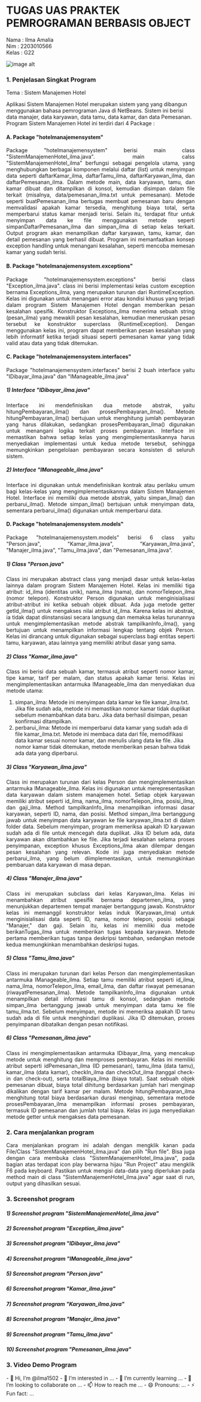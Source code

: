<h1>TUGAS UAS PRAKTEK PEMROGRAMAN BERBASIS OBJECT</h1> 
Nama  : Ilma Amalia <br>
Nim   : 2203010566 <br>
Kelas : G22 <br>

![image alt](https://github.com/ilma1502/ilma1502/blob/main/sc/1.png?raw=true)

<h3>1. Penjelasan Singkat Program </h3>
<p>Tema : Sistem Manajemen Hotel</p>
<p>Aplikasi Sistem Manajemen Hotel merupakan sistem yang yang dibangun menggunakan bahasa pemrograman Java di NetBeans. Sistem ini
  berisi data manajer, data karyawan, data tamu, data kamar, dan data Pemesanan. Program Sistem Manajemen Hotel ini terdiri dari 4 Package :</p>
  <h4>A. Package "hotelmanajemensystem"</h4>
  <p align="justify">Package "hotelmanajemensystem" berisi main class "SistemManajemenHotel_ilma.java". main calss "SistemManajemenHotel_ilma" berfungsi sebagai pengelola utama, 
    yang menghubungkan berbagai komponen melalui daftar (list) untuk menyimpan data seperti daftarKamar_ilma, daftarTamu_ilma, daftarKaryawan_ilma, dan daftarPemesanan_ilma.
    Dalam metode main, data karyawan, tamu, dan kamar dibuat dan ditampilkan di konsol, kemudian disimpan dalam file terkait (misalnya, data/pemesanan_ilma.txt untuk pemesanan). 
    Metode seperti buatPemesanan_ilma bertugas membuat pemesanan baru dengan memvalidasi apakah kamar tersedia, menghitung biaya total, serta memperbarui status kamar menjadi terisi. 
    Selain itu, terdapat fitur untuk menyimpan data ke file menggunakan metode seperti simpanDaftarPemesanan_ilma dan simpan_ilma di setiap kelas terkait. Output program akan 
    menampilkan daftar karyawan, tamu, kamar, dan detail pemesanan yang berhasil dibuat. Program ini memanfaatkan konsep exception handling untuk menangani kesalahan, seperti 
    mencoba memesan kamar yang sudah terisi.</p>
  <h4>B. Package "hotelmanajemensystem.exceptions"</h4>
  <p align="justify">Package "hotelmanajemensystem.exceptions" berisi class "Exception_ilma.java". class ini berisi implementasi kelas custom exception bernama Exceptions_ilma, 
    yang merupakan turunan dari RuntimeException. Kelas ini digunakan untuk menangani error atau kondisi khusus yang terjadi dalam program Sistem Manajemen Hotel dengan 
    memberikan pesan kesalahan spesifik. Konstruktor Exceptions_ilma menerima sebuah string (pesan_ilma) yang mewakili pesan kesalahan, kemudian meneruskan pesan tersebut ke 
    konstruktor superclass (RuntimeException). Dengan menggunakan kelas ini, program dapat memberikan pesan kesalahan yang lebih informatif ketika terjadi 
    situasi seperti pemesanan kamar yang tidak valid atau data yang tidak ditemukan.</p>
  <h4>C. Package "hotelmanajemensystem.interfaces"</h4>
  <p align="justify">Package "hotelmanajemensystem.interfaces" berisi 2 buah interface yaitu "IDibayar_ilma.java" dan "IManageable_ilma.java"</p>
  <h5>1) Interface "IDibayar_ilma.java"</h5>
  <p align="justify">Interface ini mendefinisikan dua metode abstrak, yaitu hitungPembayaran_ilma() dan prosesPembayaran_ilma(). Metode hitungPembayaran_ilma() bertujuan 
    untuk menghitung jumlah pembayaran yang harus dilakukan, sedangkan prosesPembayaran_ilma() digunakan untuk menangani logika terkait proses pembayaran. Interface ini 
    memastikan bahwa setiap kelas yang mengimplementasikannya harus menyediakan implementasi untuk kedua metode tersebut, sehingga memungkinkan pengelolaan pembayaran
    secara konsisten di seluruh sistem.</p>
  <h5>2) Interface "IManageable_ilma.java"</h5>
  <p align="justify">Interface ini digunakan untuk mendefinisikan kontrak atau perilaku umum bagi kelas-kelas yang mengimplementasikannya dalam Sistem Manajemen Hotel. 
    Interface ini memiliki dua metode abstrak, yaitu simpan_ilma() dan perbarui_ilma(). Metode simpan_ilma() bertujuan untuk menyimpan data, sementara perbarui_ilma() 
    digunakan untuk memperbarui data.</p>
  <h4>D. Package "hotelmanajemensystem.models"</h4>
  <p align="justify">Package "hotelmanajemensystem.models" berisi  6 class yaitu "Person.java", "Kamar_ilma.java", "Karyawan_ilma.java", "Manajer_ilma.java", "Tamu_ilma.java", 
    dan "Pemesanan_ilma.java".</p>
    <h5>1) Class "Person.java"</h5>
    <p align="justify">Class ini merupakan abstract class yang menjadi dasar untuk kelas-kelas lainnya dalam program Sistem Manajemen Hotel. Kelas ini memiliki tiga atribut: 
      id_ilma (identitas unik), nama_ilma (nama), dan nomorTelepon_ilma (nomor telepon). Konstruktor Person digunakan untuk menginisialisasi atribut-atribut ini ketika 
      sebuah objek dibuat. Ada juga metode getter getId_ilma() untuk mengakses nilai atribut id_ilma. Karena kelas ini abstrak, ia tidak dapat diinstansiasi secara langsung 
      dan memaksa kelas turunannya untuk mengimplementasikan metode abstrak tampilkanInfo_ilma(), yang bertujuan untuk menampilkan informasi lengkap tentang objek Person. 
      Kelas ini dirancang untuk digunakan sebagai superclass bagi entitas seperti tamu, karyawan, atau lainnya yang memiliki atribut dasar yang sama.</p>
    <h5>2) Class "Kamar_ilma.java"</h5>
    <p align="justify">Class ini berisi data sebuah kamar, termasuk atribut seperti nomor kamar, tipe kamar, tarif per malam, dan status apakah kamar terisi. Kelas ini 
      mengimplementasikan antarmuka IManageable_ilma dan menyediakan dua metode utama:</p>
      <ol>
        <li>simpan_ilma: Metode ini menyimpan data kamar ke file kamar_ilma.txt. Jika file sudah ada, metode ini memastikan nomor kamar tidak duplikat sebelum menambahkan 
          data baru. Jika data berhasil disimpan, pesan konfirmasi ditampilkan.</li>
        <li>perbarui_ilma: Metode ini memperbarui data kamar yang sudah ada di file kamar_ilma.txt. Metode ini membaca data dari file, memodifikasi data kamar sesuai nomor 
          kamar, dan menulis ulang data ke file. Jika nomor kamar tidak ditemukan, metode memberikan pesan bahwa tidak ada data yang diperbarui.</li>
      </ol>
    <h5>3) Class "Karyawan_ilma.java"</h5>
    <p align="justify">Class ini merupakan turunan dari kelas Person dan mengimplementasikan antarmuka IManageable_ilma. Kelas ini digunakan untuk merepresentasikan data 
      karyawan dalam sistem manajemen hotel. Setiap objek karyawan memiliki atribut seperti id_ilma, nama_ilma, nomorTelepon_ilma, posisi_ilma, dan gaji_ilma. Method 
      tampilkanInfo_ilma menampilkan informasi dasar karyawan, seperti ID, nama, dan posisi. Method simpan_ilma bertanggung jawab untuk menyimpan data karyawan ke file 
      karyawan_ilma.txt di dalam folder data. Sebelum menyimpan, program memeriksa apakah ID karyawan sudah ada di file untuk mencegah data duplikat. Jika ID belum ada, 
      data karyawan akan ditambahkan ke file. Jika terjadi kesalahan selama proses penyimpanan, exception khusus Exceptions_ilma akan dilempar dengan pesan kesalahan yang 
      relevan. Kode ini juga menyediakan metode perbarui_ilma, yang belum diimplementasikan, untuk memungkinkan pembaruan data karyawan di masa depan.</p>
    <h5>4) Class "Manajer_ilma.java"</h5>
    <p align="justify"> Class ini merupakan subclass dari kelas Karyawan_ilma. Kelas ini menambahkan atribut spesifik bernama departemen_ilma, yang menunjukkan departemen 
      tempat manajer bertanggung jawab. Konstruktor kelas ini memanggil konstruktor kelas induk (Karyawan_ilma) untuk menginisialisasi data seperti ID, nama, nomor telepon, 
      posisi sebagai "Manajer," dan gaji. Selain itu, kelas ini memiliki dua metode berikanTugas_ilma untuk memberikan tugas kepada karyawan. Metode pertama memberikan tugas 
      tanpa deskripsi tambahan, sedangkan metode kedua memungkinkan menambahkan deskripsi tugas.</p>
    <h5>5) Class "Tamu_ilma.java"</h5>
    <p align="justify">Class ini merupakan turunan dari kelas Person dan mengimplementasikan antarmuka IManageable_ilma. Setiap tamu memiliki atribut seperti id_ilma, 
      nama_ilma, nomorTelepon_ilma, email_ilma, dan daftar riwayat pemesanan (riwayatPemesanan_ilma). Metode tampilkanInfo_ilma digunakan untuk menampilkan detail informasi 
      tamu di konsol, sedangkan metode simpan_ilma bertanggung jawab untuk menyimpan data tamu ke file tamu_ilma.txt. Sebelum menyimpan, metode ini memeriksa apakah ID tamu 
      sudah ada di file untuk menghindari duplikasi. Jika ID ditemukan, proses penyimpanan dibatalkan dengan pesan notifikasi.</p>
    <h5>6) Class "Pemesanan_ilma.java"</h5>
    <p align="justify">Class ini mengimplementasikan antarmuka IDibayar_ilma, yang mencakup metode untuk menghitung dan memproses pembayaran. Kelas ini memiliki atribut 
      seperti idPemesanan_ilma (ID pemesanan), tamu_ilma (data tamu), kamar_ilma (data kamar), checkIn_ilma dan checkOut_ilma (tanggal check-in dan check-out), serta 
      totalBiaya_ilma (biaya total). Saat sebuah objek pemesanan dibuat, biaya total dihitung berdasarkan jumlah hari menginap dikalikan dengan tarif kamar per malam. 
      Metode hitungPembayaran_ilma menghitung total biaya berdasarkan durasi menginap, sementara metode prosesPembayaran_ilma menampilkan informasi proses pembayaran, 
      termasuk ID pemesanan dan jumlah total biaya. Kelas ini juga menyediakan metode getter untuk mengakses data pemesanan.</p>
      
<h3>2. Cara menjalankan program </h3>
  <p align="justify">Cara menjalankan program ini adalah dengan mengklik kanan pada File/Class "SistemManajemenHotel_ilma.java" dan pilih "Run file". Bisa juga dengan cara
  membuka class "SistemManajemenHotel_ilma.java", pada bagian atas terdapat icon play berwarna hijau "Run Project" atau mengklik F6 pada keyboard. Pastikan untuk mengisi
  data-data yang diperlukan pada method main di class "SistemManajemenHotel_ilma.java" agar saat di run, output yang dihasilkan sesuai.</p>
<h3>3. Screenshot program </h3>
  <h5>1) Screenshot program "SistemManajemenHotel_ilma.java"</h5>
  <h5>2) Screenshot program "Exception_ilma.java"</h5>
  <h5>3) Screenshot program "IDibayar_ilma.java"</h5>
  <h5>4) Screenshot program "IManageable_ilma.java"</h5>
  <h5>5) Screenshot program "Person.java"</h5>
  <h5>6) Screenshot program "Kamar_ilma.java"</h5>
  <h5>7) Screenshot program "Karyawan_ilma.java"</h5>
  <h5>8) Screenshot program "Manajer_ilma.java"</h5>
  <h5>9) Screenshot program "Tamu_ilma.java"</h5>
  <h5>10) Screenshot program "Pemesanan_ilma.java"</h5>
<h3>3. Video Demo Program </h3>
  <p align="justify"></p>
- 👋 Hi, I’m @ilma1502
- 👀 I’m interested in ...
- 🌱 I’m currently learning ...
- 💞️ I’m looking to collaborate on ...
- 📫 How to reach me ...
- 😄 Pronouns: ...
- ⚡ Fun fact: ...

<!---
ilma1502/ilma1502 is a ✨ special ✨ repository because its `README.md` (this file) appears on your GitHub profile.
You can click the Preview link to take a look at your changes.
--->
